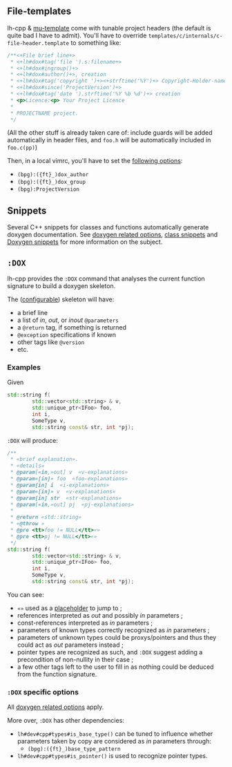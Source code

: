## File-templates
lh-cpp & [mu-template](http://github.com/LucHermitte/mu-template) come with
tunable project headers (the default is quite bad I have to admit). You'll have
to override `templates/c/internals/c-file-header.template` to something like:

```c++
/**<+File brief line+>
 * <+lh#dox#tag('file ').s:filename+>
 * <+lh#dox#ingroup()+>
 * <+lh#dox#author()+>, creation
 * <+lh#dox#tag('copyright ')+><+strftime('%Y')+> Copyright-Holder-name
 * <+lh#dox#since('ProjectVersion')+>
 * <+lh#dox#tag('date ').strftime('%Y %b %d')+> creation
 * <p>Licence:<p> Your Project Licence
 *
 * PROJECTNAME project.
 */
```

(All the other stuff is already taken care of: include guards will be added automatically in header files, and `foo.h` will be automatically included in `foo.c(pp)`)

Then, in a local vimrc, you'll have to set the
[following options](options.md#doxygen-related-options):

 * `(bpg):({ft}_)dox_author`
 * `(bpg):({ft}_)dox_group`
 * `(bpg):ProjectVersion`

## Snippets

Several C++ snippets for classes and functions automatically generate doxygen
documentation.
See [doxygen related options](options.md#doxygen-related-options),
[class snippets](snippets.md#classes) and [Doxygen snippets](snippets#doxygen)
for more information on the subject.

## `:DOX`

lh-cpp provides the `:DOX` command that analyses the current function signature to build a doxygen skeleton.

The ([configurable](#configuration)) skeleton will have:
  * a brief line
  * a list of _in_, _out_, or _inout_ `@parameters`
  * a `@return` tag, if something is returned
  * `@exception` specifications if known
  * other tags like `@version`
  * etc.


### Examples

Given

```c++
std::string f(
        std::vector<std::string> & v,
        std::unique_ptr<IFoo> foo,
        int i,
        SomeType v,
        std::string const& str, int *pj);
```

`:DOX` will produce:

```c++
/**
 * «brief explanation».
 * «details»
 * @param[«in,»out] v  «v-explanations»
 * @param«[in]» foo  «foo-explanations»
 * @param[in] i  «i-explanations»
 * @param«[in]» v  «v-explanations»
 * @param[in] str  «str-explanations»
 * @param[«in,»out] pj  «pj-explanations»
 *
 * @return «std::string»
 * «@throw »
 * @pre <tt>foo != NULL</tt>«»
 * @pre <tt>pj != NULL</tt>«»
 */
std::string f(
        std::vector<std::string> & v,
        std::unique_ptr<IFoo> foo,
        int i,
        SomeType v,
        std::string const& str, int *pj);
```

You can see:

 * `«»` used as a [placeholder](https://github.com/LucHermitte/lh-brackets) to
   jump to ;
 * references interpreted as _out_ and possibly _in_ parameters ;
 * const-references interpreted as _in_ parameters ;
 * parameters of known types correctly recognized as _in_ parameters ;
 * parameters of unknown types could be proxys/pointers and thus they could act
   as _out_ parameters instead ;
 * pointer types are recognized as such, and `:DOX` suggest adding a
   precondition of non-nullity in their case ;
 * a few other tags left to the user to fill in as nothing could be deduced from
   the function signature.


### `:DOX` specific options
All [doxygen related options](options.md#doxygen-related-options) apply.

More over, `:DOX` has other dependencies:

 * `lh#dev#cpp#types#is_base_type()` can be tuned to influence whether parameters
   taken by copy are considered as _in_ parameters through:
   *  `(bpg):({ft}_)base_type_pattern`
 * `lh#dev#cpp#types#is_pointer()` is used to recognize pointer types.
